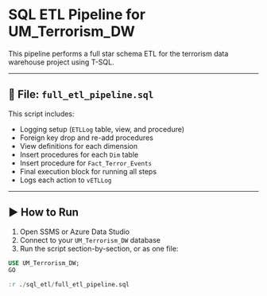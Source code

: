 # SQL ETL Pipeline for UM_Terrorism_DW

This pipeline performs a full star schema ETL for the terrorism data warehouse project using T-SQL.

---

## 📂 File: `full_etl_pipeline.sql`

This script includes:

- Logging setup (`ETLLog` table, view, and procedure)
- Foreign key drop and re-add procedures
- View definitions for each dimension
- Insert procedures for each `Dim` table
- Insert procedure for `Fact_Terror_Events`
- Final execution block for running all steps
- Logs each action to `vETLLog`

---

## ▶️ How to Run

1. Open SSMS or Azure Data Studio  
2. Connect to your `UM_Terrorism_DW` database  
3. Run the script section-by-section, or as one file:

```sql
USE UM_Terrorism_DW;
GO

:r ./sql_etl/full_etl_pipeline.sql
